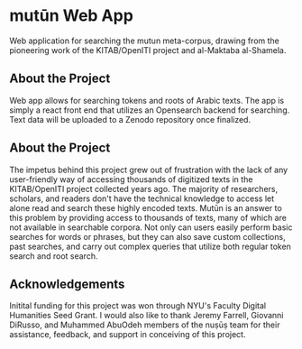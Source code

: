 # mutūn Web App

Web application for searching the mutun meta-corpus, drawing from the pioneering work of the KITAB/OpenITI project and al-Maktaba al-Shamela.

## About the Project

Web app allows for searching tokens and roots of Arabic texts. The app is simply a react front end that utilizes an Opensearch backend for searching. Text data will be uploaded to a Zenodo repository once finalized.

## About the Project

The impetus behind this project grew out of frustration with the lack of any user-friendly way of accessing thousands of digitized texts in the KITAB/OpenITI project collected years ago. The majority of researchers, scholars, and readers don't have the technical knowledge to access let alone read and search these highly encoded texts. Mutūn is an answer to this problem by providing access to thousands of texts, many of which are not available in searchable corpora. Not only can users easily perform basic searches for words or phrases, but they can also save custom collections, past searches, and carry out complex queries that utilize both regular token search and root search.

## Acknowledgements

Initital funding for this project was won through NYU's Faculty Digital Humanities Seed Grant. I would also like to thank Jeremy Farrell, Giovanni DiRusso, and Muhammed AbuOdeh members of the nuṣūṣ team for their assistance, feedback, and support in conceiving of this project.